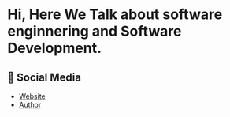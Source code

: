 # Hi, Here We Talk about software enginnering and Software Development.


## 👋 Social Media
- [Website](https://codeboulevard.com/)
- [Author](https://www.linkedin.com/in/matt-ghafouri/) 
 
 
